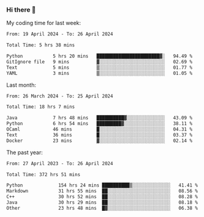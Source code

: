 ### Hi there 👋

My coding time for last week:

<!--START_SECTION:week-->

```txt
From: 19 April 2024 - To: 26 April 2024

Total Time: 5 hrs 38 mins

Python           5 hrs 20 mins   ███████████████████████▓░   94.49 %
GitIgnore file   9 mins          ▓░░░░░░░░░░░░░░░░░░░░░░░░   02.69 %
Text             5 mins          ▒░░░░░░░░░░░░░░░░░░░░░░░░   01.77 %
YAML             3 mins          ▒░░░░░░░░░░░░░░░░░░░░░░░░   01.05 %
```

<!--END_SECTION:week-->

Last month:

<!--START_SECTION:month-->

```txt
From: 26 March 2024 - To: 25 April 2024

Total Time: 18 hrs 7 mins

Java             7 hrs 48 mins   ██████████▓░░░░░░░░░░░░░░   43.09 %
Python           6 hrs 54 mins   █████████▓░░░░░░░░░░░░░░░   38.11 %
OCaml            46 mins         █░░░░░░░░░░░░░░░░░░░░░░░░   04.31 %
Text             36 mins         █░░░░░░░░░░░░░░░░░░░░░░░░   03.37 %
Docker           23 mins         ▓░░░░░░░░░░░░░░░░░░░░░░░░   02.14 %
```

<!--END_SECTION:month-->

The past year:

<!--START_SECTION:year-->

```txt
From: 27 April 2023 - To: 26 April 2024

Total Time: 372 hrs 51 mins

Python             154 hrs 24 mins ██████████▒░░░░░░░░░░░░░░   41.41 %
Markdown           31 hrs 55 mins  ██░░░░░░░░░░░░░░░░░░░░░░░   08.56 %
C++                30 hrs 52 mins  ██░░░░░░░░░░░░░░░░░░░░░░░   08.28 %
Java               30 hrs 29 mins  ██░░░░░░░░░░░░░░░░░░░░░░░   08.18 %
Other              23 hrs 48 mins  █▓░░░░░░░░░░░░░░░░░░░░░░░   06.38 %
```

<!--END_SECTION:year-->
